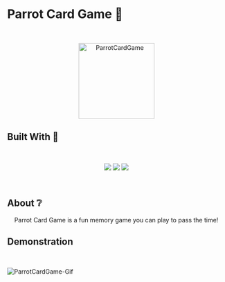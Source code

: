 # Parrot Card Game 🦜

</br>

<p align="center">
  <img src="https://cdn-icons-png.flaticon.com/512/840/840684.png" width="175" alt="ParrotCardGame" />
</p>

## Built With 🧰

<br/>

<p align="center">
  <img src="https://img.shields.io/badge/HTML5-E34F26?style=for-the-badge&logo=html5&logoColor=white" />
  <img src="https://img.shields.io/badge/CSS3-1572B6?style=for-the-badge&logo=css3&logoColor=white" />
  <img src="https://img.shields.io/badge/JavaScript-F7DF1E?style=for-the-badge&logo=javascript&logoColor=black" />
</p>

</br>

## About ❔

<p align="center">Parrot Card Game is a fun memory game you can play to pass the time!</p>

<!-- ## Preview

um gif da aplicação bem maneiro -->

## Demonstration
</br> 

![ParrotCardGame-Gif](https://user-images.githubusercontent.com/72287439/190717679-cba9545d-30a8-4c29-b877-6d40c58ed850.gif#center)




 
</div>
